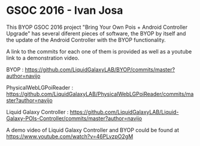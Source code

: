 # GSOC 2016 - Ivan Josa

This BYOP GSOC 2016 project "Bring Your Own Pois + Android Controller Upgrade" has several diferent pieces of software, the BYOP by itself and the update of the Android Controller with the BYOP functionality.

A link to the commits for each one of them is provided as well as a youtube link to a demonstration video.

BYOP : https://github.com/LiquidGalaxyLAB/BYOP/commits/master?author=navijo

PhysicalWebLGPoiReader : https://github.com/LiquidGalaxyLAB/PhysicalWebLGPoiReader/commits/master?author=navijo

Liquid Galaxy Controller : https://github.com/LiquidGalaxyLAB/Liquid-Galaxy-POIs-Controller/commits/master?author=navijo

A demo video of Liquid Galaxy Controller and BYOP could be found at https://www.youtube.com/watch?v=46PLvzpO2gM
